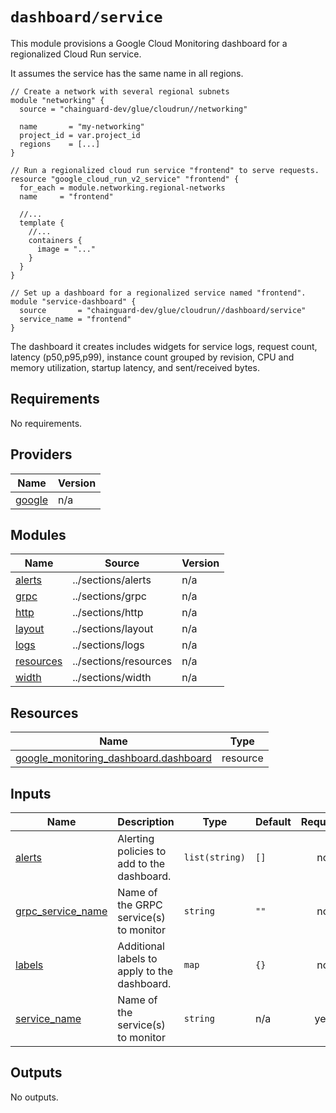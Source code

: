 # `dashboard/service`

This module provisions a Google Cloud Monitoring dashboard for a regionalized Cloud Run service.

It assumes the service has the same name in all regions.

```hcl
// Create a network with several regional subnets
module "networking" {
  source = "chainguard-dev/glue/cloudrun//networking"

  name       = "my-networking"
  project_id = var.project_id
  regions    = [...]
}

// Run a regionalized cloud run service "frontend" to serve requests.
resource "google_cloud_run_v2_service" "frontend" {
  for_each = module.networking.regional-networks
  name     = "frontend"

  //...
  template {
    //...
    containers {
      image = "..."
    }
  }
}

// Set up a dashboard for a regionalized service named "frontend".
module "service-dashboard" {
  source       = "chainguard-dev/glue/cloudrun//dashboard/service"
  service_name = "frontend"
}
```

The dashboard it creates includes widgets for service logs, request count, latency (p50,p95,p99), instance count grouped by revision, CPU and memory utilization, startup latency, and sent/received bytes.

<!-- BEGIN_TF_DOCS -->
## Requirements

No requirements.

## Providers

| Name | Version |
|------|---------|
| <a name="provider_google"></a> [google](#provider\_google) | n/a |

## Modules

| Name | Source | Version |
|------|--------|---------|
| <a name="module_alerts"></a> [alerts](#module\_alerts) | ../sections/alerts | n/a |
| <a name="module_grpc"></a> [grpc](#module\_grpc) | ../sections/grpc | n/a |
| <a name="module_http"></a> [http](#module\_http) | ../sections/http | n/a |
| <a name="module_layout"></a> [layout](#module\_layout) | ../sections/layout | n/a |
| <a name="module_logs"></a> [logs](#module\_logs) | ../sections/logs | n/a |
| <a name="module_resources"></a> [resources](#module\_resources) | ../sections/resources | n/a |
| <a name="module_width"></a> [width](#module\_width) | ../sections/width | n/a |

## Resources

| Name | Type |
|------|------|
| [google_monitoring_dashboard.dashboard](https://registry.terraform.io/providers/hashicorp/google/latest/docs/resources/monitoring_dashboard) | resource |

## Inputs

| Name | Description | Type | Default | Required |
|------|-------------|------|---------|:--------:|
| <a name="input_alerts"></a> [alerts](#input\_alerts) | Alerting policies to add to the dashboard. | `list(string)` | `[]` | no |
| <a name="input_grpc_service_name"></a> [grpc\_service\_name](#input\_grpc\_service\_name) | Name of the GRPC service(s) to monitor | `string` | `""` | no |
| <a name="input_labels"></a> [labels](#input\_labels) | Additional labels to apply to the dashboard. | `map` | `{}` | no |
| <a name="input_service_name"></a> [service\_name](#input\_service\_name) | Name of the service(s) to monitor | `string` | n/a | yes |

## Outputs

No outputs.
<!-- END_TF_DOCS -->
